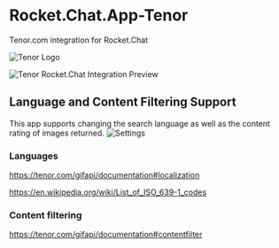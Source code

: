 # Rocket.Chat.App-Tenor

Tenor.com integration for Rocket.Chat

![Tenor Logo](https://raw.githubusercontent.com/wreiske/Rocket.Chat.App-Tenor/master/images/Tenor-256.png)

![Tenor Rocket.Chat Integration Preview](https://i.imgur.com/CP2unMf.gif)

## Language and Content Filtering Support

This app supports changing the search language as well as the content rating of images returned.
![Settings](https://i.imgur.com/FLDmnbx.png)


### Languages

https://tenor.com/gifapi/documentation#localization

https://en.wikipedia.org/wiki/List_of_ISO_639-1_codes

### Content filtering

https://tenor.com/gifapi/documentation#contentfilter
